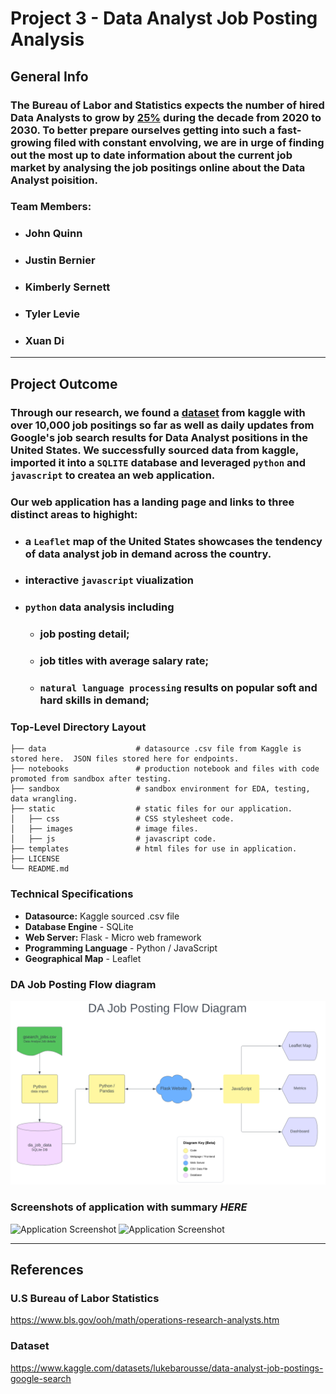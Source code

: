 # Project 3 - Data Analyst Job Posting Analysis
## General Info
### The Bureau of Labor and Statistics expects the number of hired Data Analysts to grow by [25%](doc:https://www.bls.gov/ooh/math/operations-research-analysts.htm) during the decade from 2020 to 2030. To better prepare ourselves getting into such a fast-growing filed with constant envolving, we are in urge of finding out the most up to date information about the current job market by analysing the job positings online about the Data Analyst poisition. 
### **Team Members**:
- ### John Quinn
- ### Justin Bernier
- ### Kimberly Sernett 
- ### Tyler Levie
- ### Xuan Di
----
## Project Outcome
### Through our research, we found a [dataset](doc:https://www.kaggle.com/datasets/lukebarousse/data-analyst-job-postings-google-search) from kaggle with over 10,000 job positings so far as well as daily updates from Google's job search results for Data Analyst positions in the United States. We successfully sourced data from kaggle, imported it into a `SQLITE` database and leveraged `python` and `javascript` to createa an web application.  

### Our web application has a landing page and links to three distinct areas to highight: 
- ### a `Leaflet` map of the United States showcases the tendency of data analyst job in demand across the country.
- ### interactive `javascript` viualization 
- ### `python` data analysis including 
   - ### job posting detail; 
   - ### job titles with average salary rate; 
   - ### `natural language processing` results on popular soft and hard skills in demand;

### Top-Level Directory Layout

    ├── data                    # datasource .csv file from Kaggle is stored here.  JSON files stored here for endpoints.
    ├── notebooks               # production notebook and files with code promoted from sandbox after testing.
    ├── sandbox                 # sandbox environment for EDA, testing, data wrangling.
    ├── static                  # static files for our application.
    │   ├── css                 # CSS stylesheet code.
    │   ├── images              # image files.
    │   ├── js                  # javascript code.
    ├── templates               # html files for use in application.
    ├── LICENSE
    └── README.md

### Technical Specifications 
- **Datasource:**  Kaggle sourced .csv file
- **Database Engine** - SQLite 
- **Web Server:** Flask - Micro web framework
- **Programming Language** - Python / JavaScript
- **Geographical Map** - Leaflet

### DA Job Posting Flow diagram
![diagram](static/images/Flow_Diagram.png)


### Screenshots of application with summary *HERE* 

![Application Screenshot](static/images/*HERE*.png)
![Application Screenshot](static/images/*HERE*.png)

----
## References
### U.S Bureau of Labor Statistics
https://www.bls.gov/ooh/math/operations-research-analysts.htm

### Dataset
https://www.kaggle.com/datasets/lukebarousse/data-analyst-job-postings-google-search
